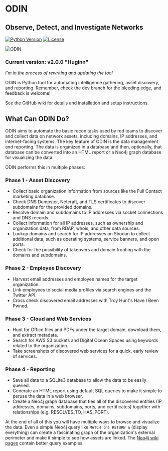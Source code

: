 # ODIN

## Observe, Detect, and Investigate Networks

[![Python Version](https://img.shields.io/badge/Python-3.7-brightgreen.svg)](.) [![License](https://img.shields.io/badge/License-BSD3-darkred.svg)](.)

![ODIN](https://github.com/chrismaddalena/ODIN/raw/master/ODIN.png)

### Current version: v2.0.0 "Huginn"

*I'm in the process of rewriting and updating the tool*

ODIN is Python tool for automating intelligence gathering, asset discovery, and reporting. Remember, check the dev branch for the bleeding edge, and feedback is welcome!

See the GitHub wiki for details and installation and setup instructions.

## What Can ODIN Do?

ODIN aims to automate the basic recon tasks used by red teams to discover and collect data on network assets, including domains, IP addresses, and internet-facing systems. The key feature of ODIN is the data management and reporting. The data is organized in a database and then, optionally, that database can be converted into an HTML report or a Neo4j graph database for visualizing the data.

ODIN performs this in multiple phases:

### Phase 1 - Asset Discovery

* Collect basic organization information from sources like the Full Contact marketing database.
* Check DNS Dumpster, Netcraft, and TLS certificates to discover subdomains for the provided domains.
* Resolve domain and subdomains to IP addresses via socket connections and DNS records.
* Collect information for all IP addresses, such as ownership and organization data, from RDAP, whois, and other data sources.
* Lookup domains and search for IP addresses on Shodan to collect additional data, such as operating systems, service banners, and open ports.
* Check for the possibility of takeovers and domain fronting with the domains and subdomains.

### Phase 2 - Employee Discovery

* Harvest email addresses and employee names for the target organization.
* Link employees to social media profiles via search engines and the Twitter API.
* Cross check discovered email addresses with Troy Hunt's Have I Been Pwned.

### Phase 3 - Cloud and Web Services

* Hunt for Office files and PDFs under the target domain, download them, and extract metadata.
* Search for AWS S3 buckets and Digital Ocean Spaces using keywords related to the organization.
* Take screenshots of discovered web services for a quick, early review of services.

### Phase 4 - Reporting

* Save all data to a SQLite3 database to allow the data to be easily queried.
* Generate an HTML report using default SQL queries to make it simple to peruse the data in a web browser.
* Create a Neo4j graph database that ties all of the discovered entities (IP addresses, domains, subdomains, ports, and certificates) together with relationships (e.g. RESOLVES_TO, HAS_PORT).

At the end of all of this you will have multiple ways to browse and visualize the data. Even a simple Neo4j query like `MATCH (n) RETURN n` (display everything) can create a fascinating graph of the organization's external perimeter and make it simple to see how assets are linked. The [Neo4j wiki pages](https://github.com/chrismaddalena/ODIN/wiki/Graphing-Data) contain better query examples.